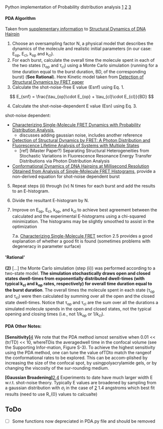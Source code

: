 Python implementation of Probability distribution analysis [1] [2] [3]

#### PDA Algorithm

Taken from [supplementary information][1] to [Structural Dynamics of DNA Hairpin ][2]

1. Choose an oversampling factor N, a physical model that describes the dynamics of the molecule and realistic initial parameters (in our case: E<sub>op</sub>, E<sub>cl</sub>, k<sub>op</sub> and k<sub>cl</sub>).
2. For each burst, calculate the overall time the molecule spent in each of the two states (τ<sub>op</sub> and τ<sub>cl</sub>) using a Monte Carlo simulation (running for a time duration equal to the burst duration, BD, of the corresponding burst) (**See Rational**). Here Kinetic model taken from [Detection of Structural Dynamics by FRET paper][3]
3. Calculate the shot-noise-free E value (Esnf) using Eq. 1.

$$
E_{snf} = \frac{\tau_{op}\cdot E_{op} + \tau_{cl}\cdot E_{cl}}{BD}
$$

4. Calculate the shot-noise-dependent E value (Esn) using Eq. 3.

shot-noise dependent:
- [Characterizing Single-Molecule FRET Dynamics with Probability Distribution Analysis][4],
    - discusses adding gaussian noise, includes another reference
- [Detection of Structural Dynamics by FRET: A Photon Distribution and Fluorescence Lifetime Analysis of Systems with Multiple States][3]
    - [ref] (Master Paper?) Separating Structural Heterogeneities from Stochastic Variations in Fluorescence Resonance Energy Transfer Distributions via Photon Distribution Analysis
- [Conformational Dynamics of DNA Hairpins at Millisecond Resolution Obtained from Analysis of Single-Molecule FRET Histograms][2], provide a non-derived equation for shot-noise dependent burst


5. Repeat steps (ii) through (iv) N times for each burst and add the results to an E-histogram.
6. Divide the resultant E-histogram by N.
7. Improve on E<sub>op</sub>, E<sub>cl</sub>, k<sub>op</sub>, and k<sub>cl</sub> to achieve best agreement between the calculated and the experimental E-histograms using a chi-squared minimization. The histograms may be slightly smoothed to assist in the optimization

    7.a. [Characterizing Single-Molecule FRET][4] section 2.5 provides a good explanation of whether a good fit is found (sometimes problems with degeneracy in parameter surface)

[1]: https://pubs.acs.org/doi/suppl/10.1021/jp411280n/suppl_file/jp411280n_si_001.pdf "SI - Conformational Dynamics of DNA Hairpins at Millisecond Resolution Obtained from Analysis of Single-Molecule FRET Histograms"

[2]: https://pubs.acs.org/doi/10.1021/jp411280n "Conformational Dynamics of DNA Hairpins at Millisecond Resolution Obtained from Analysis of Single-Molecule FRET Histograms"

[3]: https://pubs.acs.org/doi/10.1021/jp102156t "Detection of Structural Dynamics by FRET: A Photon Distribution and Fluorescence Lifetime Analysis of Systems with Multiple States"

[4]: https://chemistry-europe.onlinelibrary.wiley.com/doi/full/10.1002/cphc.201000129 "Characterizing Single-Molecule FRET Dynamics with Probability Distribution Analysis"

#### 'Rational'

**(2)** [...] the Monte Carlo simulation (step (ii)) was performed according to a two-state model. **The simulation stochastically draws open and closed states dwell-times from exponentially distributed dwell-times (with typical k<sub>cl</sub> and k<sub>op</sub> rates, respectively) for overall time duration equal to the burst duration**. The overall times the molecule spent in each state (τ<sub>op</sub> and τ<sub>cl</sub>) were then calculated by summing over all the open and the closed state dwell-times. Notice that τ<sub>op</sub> and τ<sub>cl</sub> are the sum over all the durations a simulated molecule spends in the open and closed states, not the typical opening and closing times (i.e., not 1/k<sub>op</sub> or 1/k<sub>cl</sub>).

#### PDA Other Notes:
**[Sensitivity]**[4] We note that the PDA method ismost sensitive when 0.01 << (tr/TD) << 10, whereTDis the averagedwell time in the confocal volume (see the Supporting Infor-mation, Figure S-3). To achieve the highest sensitivity using the PDA method, one can tune the value ofTDto match the rangeof the conformational rates to be explored. This can be accom-plished by increasing the size of the confocal spot, by usingpolyacrylamide gels, or by changing the viscosity of the sur-rounding medium.

**[Gaussian Broadening]**[2],[4][4] Experiments to date have much larger width E w.r.t. shot-noise theory. Typically E values are broadened by sampling from a gaussian distribution with $\sigma_{i}$ in the case of [2][2] 1.4 angstroms which best fit results (need to use R_{0} values to calcualte)

## ToDo

- [ ] Some functions now depreciated in PDA.py file and should be removed